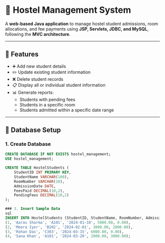 # 🏢 Hostel Management System

A **web-based Java application** to manage hostel student admissions, room allocations, and fee payments using **JSP, Servlets, JDBC, and MySQL**, following the **MVC architecture**.

---

## 🚀 Features

- ➕ Add new student details  
- ✏️ Update existing student information  
- ❌ Delete student records  
- 📋 Display all or individual student information  
- 📊 Generate reports:
  - Students with pending fees  
  - Students in a specific room  
  - Students admitted within a specific date range  

---

## 🧱 Database Setup

### 1. Create Database

```sql
CREATE DATABASE IF NOT EXISTS hostel_management;
USE hostel_management;

CREATE TABLE HostelStudents (
    StudentID INT PRIMARY KEY,
    StudentName VARCHAR(100),
    RoomNumber VARCHAR(10),
    AdmissionDate DATE,
    FeesPaid DECIMAL(10,2),
    PendingFees DECIMAL(10,2)
);

### 3. Insert Sample Data
sql
INSERT INTO HostelStudents (StudentID, StudentName, RoomNumber, AdmissionDate, FeesPaid, PendingFees) VALUES
(1, 'Aarav Sharma', 'A101', '2024-01-10', 5000.00, 0.00),
(2, 'Meera Iyer', 'B202', '2024-02-01', 3000.00, 2000.00),
(3, 'Rohan Das', 'C303', '2024-03-15', 6000.00, 0.00),
(4, 'Sana Khan', 'A101', '2024-03-20', 2000.00, 3000.00);
